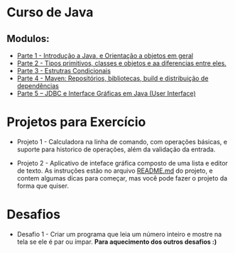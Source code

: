 # Curso de Java

## Modulos:
* [Parte 1 \- Introdução a Java, e Orientação a objetos em geral](Parte-1-Introducao.md)
* [Parte 2 \- Tipos primitivos, classes e objetos e aa diferencias entre eles.](Parte-2-Tipos-Primitivos.md)
* [Parte 3 \- Estrutras Condicionais](Parte-3-Estruturas-Condicionais.md)
* [Parte 4 \- Maven: Repositórios, bibliotecas, build e distribuição de dependências](Parte-4-Maven-Bibliotecas.md)
* [Parte 5 – JDBC e Interface Gráficas em Java (User Interface)](Parte-5-JDBC_e_UI.md)

# Projetos para Exercício

* Projeto 1 - Calculadora na linha de comando, com operações básicas, e suporte para historico de operações, além da validação da entrada.

* Projeto 2 - Aplicativo de inteface gráfica composto de uma lista e editor de texto. As instruções estão no arquivo [README.md](README.md) do projeto, e contem algumas dicas para começar, mas você pode fazer o projeto da forma que quiser.

# Desafios

* Desafio 1 \- Criar um programa que leia um número inteiro e mostre na tela se ele é par ou ímpar. **Para aquecimento dos outros desafios :)**

